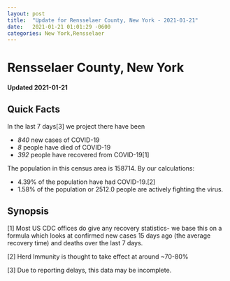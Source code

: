 ```yaml
---
layout: post
title:  "Update for Rensselaer County, New York - 2021-01-21"
date:   2021-01-21 01:01:29 -0600
categories: New York,Rensselaer
---
```


# Rensselaer County, New York
#### Updated 2021-01-21

## Quick Facts

In the last 7 days[3] we project there have been
- *840* new cases of COVID-19
- *8* people have died of COVID-19
- *392* people have recovered from COVID-19[1]

The population in this census area is 158714. By our calculations:
- 4.39% of the population have had COVID-19.[2]
- 1.58% of the population or 2512.0 people are actively fighting the virus.

## Synopsis




[1] Most US CDC offices do give any recovery statistics- we base this on a formula which looks at confirmed new cases
15 days ago (the average recovery time) and deaths over the last 7 days.

[2] Herd Immunity is thought to take effect at around ~70-80%

[3] Due to reporting delays, this data may be incomplete.
 
    